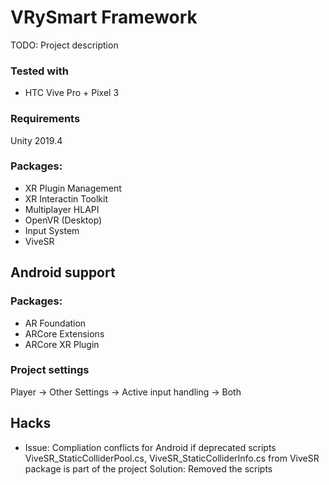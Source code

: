 # VRySmart Framework
TODO: Project description

### Tested with
- HTC Vive Pro + Pixel 3

### Requirements
Unity 2019.4

### Packages:
- XR Plugin Management
- XR Interactin Toolkit
- Multiplayer HLAPI
- OpenVR (Desktop)
- Input System
- ViveSR

## Android support

### Packages:
- AR Foundation
- ARCore Extensions
- ARCore XR Plugin

### Project settings
Player -> Other Settings -> Active input handling -> Both 



## Hacks
- Issue: Compliation conflicts for Android if deprecated scripts ViveSR_StaticColliderPool.cs, ViveSR_StaticColliderInfo.cs from ViveSR package is part of the project
    Solution: Removed the scripts